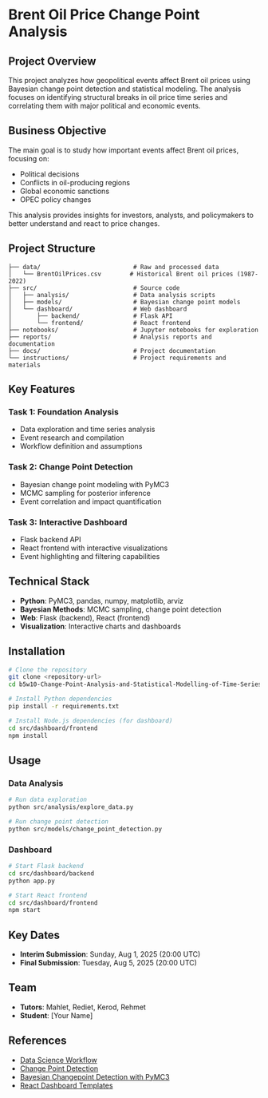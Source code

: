 # Brent Oil Price Change Point Analysis

## Project Overview

This project analyzes how geopolitical events affect Brent oil prices using Bayesian change point detection and statistical modeling. The analysis focuses on identifying structural breaks in oil price time series and correlating them with major political and economic events.

## Business Objective

The main goal is to study how important events affect Brent oil prices, focusing on:
- Political decisions
- Conflicts in oil-producing regions  
- Global economic sanctions
- OPEC policy changes

This analysis provides insights for investors, analysts, and policymakers to better understand and react to price changes.

## Project Structure

```
├── data/                          # Raw and processed data
│   └── BrentOilPrices.csv        # Historical Brent oil prices (1987-2022)
├── src/                           # Source code
│   ├── analysis/                  # Data analysis scripts
│   ├── models/                    # Bayesian change point models
│   └── dashboard/                 # Web dashboard
│       ├── backend/               # Flask API
│       └── frontend/              # React frontend
├── notebooks/                     # Jupyter notebooks for exploration
├── reports/                       # Analysis reports and documentation
├── docs/                          # Project documentation
└── instructions/                  # Project requirements and materials
```

## Key Features

### Task 1: Foundation Analysis
- Data exploration and time series analysis
- Event research and compilation
- Workflow definition and assumptions

### Task 2: Change Point Detection
- Bayesian change point modeling with PyMC3
- MCMC sampling for posterior inference
- Event correlation and impact quantification

### Task 3: Interactive Dashboard
- Flask backend API
- React frontend with interactive visualizations
- Event highlighting and filtering capabilities

## Technical Stack

- **Python**: PyMC3, pandas, numpy, matplotlib, arviz
- **Bayesian Methods**: MCMC sampling, change point detection
- **Web**: Flask (backend), React (frontend)
- **Visualization**: Interactive charts and dashboards

## Installation

```bash
# Clone the repository
git clone <repository-url>
cd b5w10-Change-Point-Analysis-and-Statistical-Modelling-of-Time-Series-Data

# Install Python dependencies
pip install -r requirements.txt

# Install Node.js dependencies (for dashboard)
cd src/dashboard/frontend
npm install
```

## Usage

### Data Analysis
```bash
# Run data exploration
python src/analysis/explore_data.py

# Run change point detection
python src/models/change_point_detection.py
```

### Dashboard
```bash
# Start Flask backend
cd src/dashboard/backend
python app.py

# Start React frontend
cd src/dashboard/frontend
npm start
```

## Key Dates

- **Interim Submission**: Sunday, Aug 1, 2025 (20:00 UTC)
- **Final Submission**: Tuesday, Aug 5, 2025 (20:00 UTC)

## Team

- **Tutors**: Mahlet, Rediet, Kerod, Rehmet
- **Student**: [Your Name]

## References

- [Data Science Workflow](https://www.datascience-pm.com/data-science-workflow/)
- [Change Point Detection](https://forecastegy.com/posts/change-point-detection-time-series-python/)
- [Bayesian Changepoint Detection with PyMC3](https://www.pymc.io/blog/chris_F_pydata2022.html)
- [React Dashboard Templates](https://github.com/flatlogic/react-dashboard) 